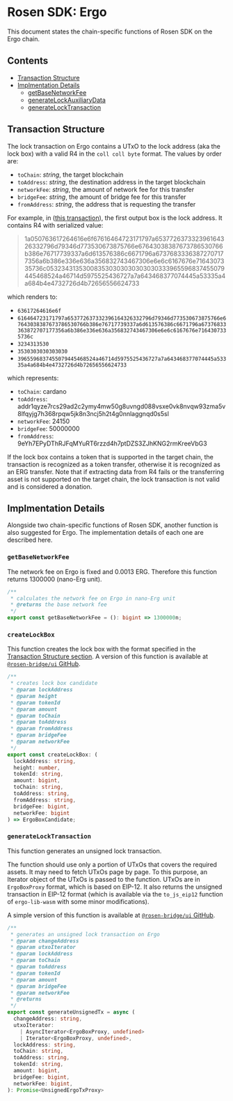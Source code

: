 # Rosen SDK: Ergo

This document states the chain-specific functions of Rosen SDK on the Ergo chain.

## Contents

- [Transaction Structure](#transaction-structure)
- [Implmentation Details](#implmentation-details)
  - [getBaseNetworkFee](#getbasenetworkfee)
  - [generateLockAuxiliaryData](#generatelockauxiliarydata)
  - [generateLockTransaction](#generatelocktransaction)

## Transaction Structure

The lock transaction on Ergo contains a UTxO to the lock address (aka the lock box) with a valid R4 in the `coll coll byte` format. The values by order are:

- `toChain`: _string_, the target blockchain
- `toAddress`: _string_, the destination address in the target blockchain
- `networkFee`: _string_, the amount of network fee for this transfer
- `bridgeFee`: _string_, the amount of bridge fee for this transfer
- `fromAddress`: _string_, the address that is requesting the transfer

For example, in ([this transaction](https://explorer.ergoplatform.com/en/transactions/193e1dc2d7340d991ade1af51467a1caac097ad8e940edf66105f28421af0817)), the first output box is the lock address. It contains R4 with serialized value:

> 1a050763617264616e6f67616464723171797a653772637332396164326332796d79346d773530673875766e67643038387673786530766b386e76717739337a6d613576386c6671796a67376833363872707177356a6b386e336e636a356832743467306e6e6c6167676e7164307335736c053234313530083530303030303030333965596837455079445468524a46714d5975525436727a7a643468377074445a53335a4a684b4e4732726d4b72656556624733

which renders to:

- `63617264616e6f`
- `616464723171797a653772637332396164326332796d79346d773530673875766e67643038387673786530766b386e76717739337a6d613576386c6671796a67376833363872707177356a6b386e336e636a356832743467306e6e6c6167676e7164307335736c`
- `3234313530`
- `3530303030303030`
- `3965596837455079445468524a46714d5975525436727a7a643468377074445a53335a4a684b4e4732726d4b72656556624733`

which represents:

- `toChain`: cardano
- `toAddress`: addr1qyze7rcs29ad2c2ymy4mw50g8uvngd088vsxe0vk8nvqw93zma5v8lfqyjg7h368rpqw5jk8n3ncj5h2t4g0nnlaggnqd0s5sl
- `networkFee`: 24150
- `bridgeFee`: 50000000
- `fromAddress`: 9eYh7EPyDThRJFqMYuRT6rzzd4h7ptDZS3ZJhKNG2rmKreeVbG3

If the lock box contains a token that is supported in the target chain, the transaction is recognized as a token transfer, otherwise it is recognized as an ERG transfer. Note that if extracting data from R4 fails or the transferring asset is not supported on the target chain, the lock transaction is not valid and is considered a donation.

## Implmentation Details

Alongside two chain-specific functions of Rosen SDK, another function is also suggested for Ergo. The implementation details of each one are described here.

### `getBaseNetworkFee`

The network fee on Ergo is fixed and 0.0013 ERG. Therefore this function returns 1300000 (nano-Erg unit).

```ts
/**
 * calculates the network fee on Ergo in nano-Erg unit
 * @returns the base network fee
 */
export const getBaseNetworkFee = (): bigint => 1300000n;
```

### `createLockBox`

This function creates the lock box with the format specified in the [Transaction Structure section](#transaction-structure). A version of this function is available at [`@rosen-bridge/ui` GitHub](https://github.com/rosen-bridge/ui/blob/1c0b08f5407e929f5680aa01a316e2dc88ef1408/apps/rosen/app/_networks/ergo/transaction/utils.ts#L32).

```ts
/**
 * creates lock box candidate
 * @param lockAddress
 * @param height
 * @param tokenId
 * @param amount
 * @param toChain
 * @param toAddress
 * @param fromAddress
 * @param bridgeFee
 * @param networkFee
 */
export const createLockBox: (
  lockAddress: string,
  height: number,
  tokenId: string,
  amount: bigint,
  toChain: string,
  toAddress: string,
  fromAddress: string,
  bridgeFee: bigint,
  networkFee: bigint
) => ErgoBoxCandidate;
```

### `generateLockTransaction`

This function generates an unsigned lock transaction.

The function should use only a portion of UTxOs that covers the required assets. It may need to fetch UTxOs page by page. To this purpose, an Iterator object of the UTxOs is passed to the function. UTxOs are in `ErgoBoxProxy` format, which is based on EIP-12. It also returns the unsigned transaction in EIP-12 format (which is available via the `to_js_eip12` function of `ergo-lib-wasm` with some minor modifications).

A simple version of this function is available at [`@rosen-bridge/ui` GitHub](https://github.com/rosen-bridge/ui/blob/1c0b08f5407e929f5680aa01a316e2dc88ef1408/apps/rosen/app/_networks/ergo/transaction/generateTx.ts#L32).

```ts
/**
 * generates an unsigned lock transaction on Ergo
 * @param changeAddress
 * @param utxoIterator
 * @param lockAddress
 * @param toChain
 * @param toAddress
 * @param tokenId
 * @param amount
 * @param bridgeFee
 * @param networkFee
 * @returns
 */
export const generateUnsignedTx = async (
  changeAddress: string,
  utxoIterator:
    | AsyncIterator<ErgoBoxProxy, undefined>
    | Iterator<ErgoBoxProxy, undefined>,
  lockAddress: string,
  toChain: string,
  toAddress: string,
  tokenId: string,
  amount: bigint,
  bridgeFee: bigint,
  networkFee: bigint,
): Promise<UnsignedErgoTxProxy>
```
